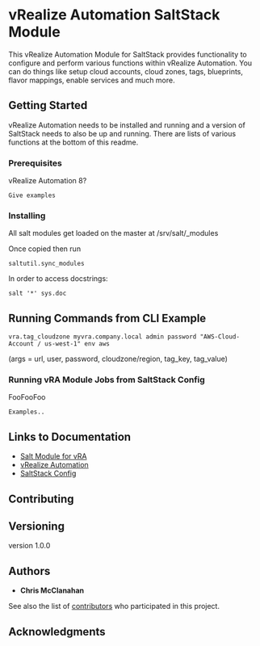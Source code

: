 # vRealize Automation SaltStack Module

This vRealize Automation Module for SaltStack provides functionality to configure and perform various functions within vRealize Automation. You can do things like setup cloud accounts, cloud zones, tags, blueprints, flavor mappings, enable services and much more.

## Getting Started

vRealize Automation needs to be installed and running and a version of SaltStack needs to also be up and running. There are lists of various functions at the bottom of this readme.

### Prerequisites

vRealize Automation 8?

```
Give examples
```

### Installing

All salt modules get loaded on the master at /srv/salt/_modules

Once copied then run 

```
saltutil.sync_modules
```

In order to access docstrings: 

```
salt '*' sys.doc
```

## Running Commands from CLI Example 

```
vra.tag_cloudzone myvra.company.local admin password "AWS-Cloud-Account / us-west-1" env aws
```

(args = url, user, password, cloudzone/region, tag_key, tag_value)

### Running vRA Module Jobs from SaltStack Config

FooFooFoo

```
Examples..
```

## Links to Documentation

* [Salt Module for vRA](https://vmwarecmbutmm.github.io/salt_module_for_vra/)
* [vRealize Automation](https://docs.vmware.com/en/vRealize-Automation/index.html) 
* [SaltStack Config](https://docs.vmware.com/en/vRealize-Automation/8.1/SaltStackConfig_Help_v64.pdf) 

## Contributing


## Versioning

version 1.0.0

## Authors

* **Chris McClanahan** 

See also the list of [contributors](https://github.com/your/project/contributors) who participated in this project.


## Acknowledgments



